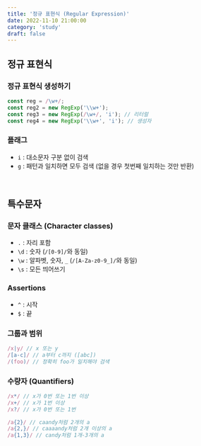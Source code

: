 ```yaml
---
title: '정규 표현식 (Regular Expression)'
date: 2022-11-10 21:00:00
category: 'study'
draft: false
---
```


## 정규 표현식

### 정규 표현식 생성하기

```js
const reg = /\w+/;
const reg2 = new RegExp('\\w+');
const reg3 = new RegExp(/\w+/, 'i'); // 리터럴
const reg4 = new RegExp('\\w+', 'i'); // 생성자
```

### 플래그

- `i` : 대소문자 구분 없이 검색
- `g` : 패턴과 일치하면 모두 검색 (없을 경우 첫번째 일치하는 것만 반환)

<br />

## 특수문자

### 문자 클래스 (Character classes)

- `.` : 자리 포함
- `\d` : 숫자 (`/[0-9]/`와 동일)
- `\w` : 알파벳, 숫자, `_` (`/[A-Za-z0-9_]/`와 동일)
- `\s` : 모든 띄어쓰기

### Assertions

- `^` : 시작
- `$` : 끝

### 그룹과 범위

```js
/x|y/ // x 또는 y
/[a-c]/ // a부터 c까지 ([abc])
/(foo)/ // 정확히 foo가 일치해야 검색
```

### 수량자 (Quantifiers)

```js
/x*/ // x가 0번 또는 1번 이상
/x+/ // x가 1번 이상
/x?/ // x가 0번 또는 1번

/a{2}/ // caandy처럼 2개의 a
/a{2,}/ // caaaandy처럼 2개 이상의 a
/a{1,3}/ // candy처럼 1개-3개의 a
```

<br />
<br />
